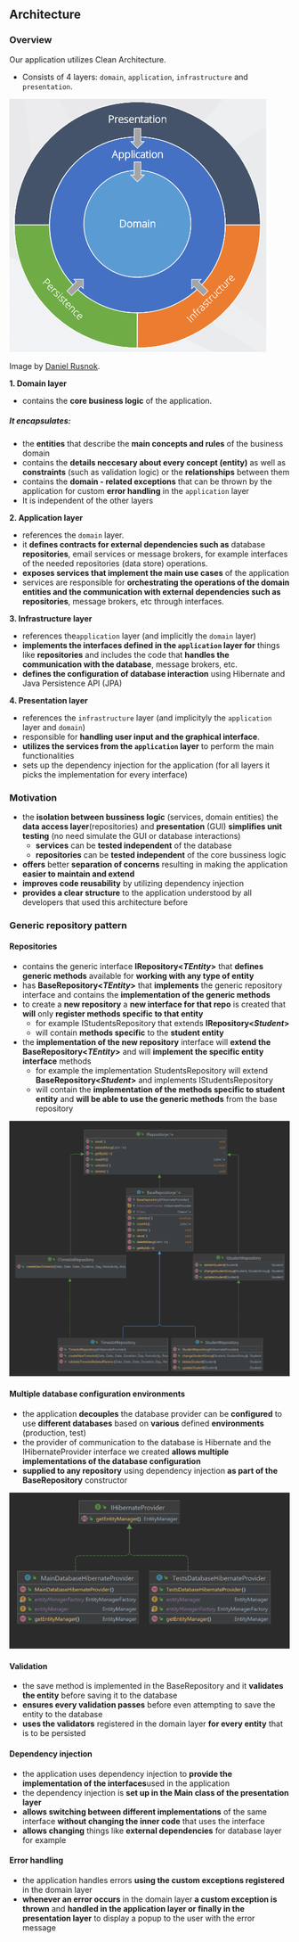 ## Architecture


### Overview

Our application utilizes Clean Architecture.

- Consists of 4 layers: `domain`, `application`, `infrastructure` and `presentation`.

![diagram](../img/onion_diagram.png)

Image by [Daniel Rusnok](https://dev.to/danielrusnok).

**1. Domain layer**
- contains the **core business logic** of the application.
##### It encapsulates: 
- the **entities** that describe the **main concepts and rules** of the business domain
- contains the **details neccesary about every concept (entity)** as well as **constraints** (such as validation logic) or the **relationships** between them
- contains the **domain - related exceptions** that can be thrown by the application for custom **error handling** in the `application` layer
- It is independent of the other layers 

**2. Application layer**

- references the `domain` layer.
- it **defines contracts for external dependencies such as** database **repositories**, email services or message brokers, for example interfaces of the needed repositories (data store) operations.
- **exposes services that implement the main use cases** of the application
- services are responsible for **orchestrating the operations of the domain entities and the communication with external dependencies such as repositories**, message brokers, etc through interfaces.

**3. Infrastructure layer**

- references the`application` layer (and implicitly the `domain` layer)
- **implements the interfaces defined in the `application` layer for** things like **repositories** and includes the code that **handles the communication with the database**, message brokers, etc.
- **defines the configuration of database interaction** using Hibernate and Java Persistence API (JPA)

**4. Presentation layer**

- references the `infrastructure` layer (and implicityly the `application` layer and `domain`)
- responsible for **handling user input and the graphical interface**.
- **utilizes the services from the `application` layer** to perform the main functionalities
- sets up the dependency injection for the application (for all layers it picks the implementation for every interface)

### Motivation


- the **isolation between bussiness logic** (services, domain entities) the **data access layer**(repositories) and **presentation** (GUI) **simplifies unit testing** (no need simulate the GUI or database interactions)
  - **services** can be **tested independent** of the database
  - **repositories** can be **tested independent** of the core bussiness logic
- **offers** better **separation of concerns** resulting in making the application **easier to maintain and extend**
- **improves code reusability** by utilizing dependency injection
- **provides a clear structure** to the application understood by all developers that used this architecture before

### Generic repository pattern

#### Repositories

- contains the generic interface **IRepository&lt;_TEntity_&gt;** that **defines generic methods** available for **working with any type of entity**
- has **BaseRepository&lt;_TEntity_&gt;** that **implements** the generic repository interface and contains the **implementation of the generic methods**
- to create a **new repository** a **new interface for that repo** is created that **will** only **register methods specific to that entity** 
    - for example IStudentsRepository that extends **IRepository&lt;_Student_&gt;**
    - will contain **methods specific** to the **student entity**
- the **implementation of the new repository** interface will **extend the BaseRepository&lt;_TEntity_&gt;** and will **implement the specific entity interface** methods
    - for example the implementation StudentsRepository will extend **BaseRepository&lt;_Student_&gt;** and implements IStudentsRepository
    - will contain the **implementation of the methods specific to student entity** and **will be able to use the generic methods** from the base repository


![diagram repository](../img/dataaccess_example_Repository_only.png)

#### Multiple database configuration environments 

- the application **decouples** the database provider can be **configured** to use **different databases** based on **various** defined **environments** (production, test)
- the provider of communication to the database is Hibernate and the IHibernateProvider interface we created **allows multiple implementations of the database configuration**
- **supplied to any repository** using dependency injection **as part of the BaseRepository** constructor

![diagram multiple environments](../img/Multiple_Database_Configurations.png)

#### Validation

- the save method is implemented in the BaseRepository and it **validates the entity** before saving it to the database
- **ensures every validation passes** before even attempting to save the entity to the database
- **uses the validators** registered in the domain layer **for every entity** that is to be persisted


#### Dependency injection

- the application uses dependency injection to **provide the implementation of the interfaces**used in the application
- the dependency injection is **set up in the Main class of the presentation layer**
- **allows switching between different implementations** of the same interface **without changing the inner code** that uses the interface
- **allows changing** things like **external dependencies** for database layer for example

#### Error handling

- the application handles errors **using the custom exceptions registered** in the domain layer
- **whenever an error occurs** in the domain layer **a custom exception is thrown** and **handled in the application layer or finally in the presentation layer** to display a popup to the user with the error message
  